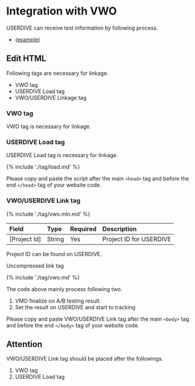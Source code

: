 # Integration with VWO

USERDIVE can receive test information by following process.

- [(example)](https://uncovertruth.github.io/examples/integration/vwo.html)

## Edit HTML

Following tags are necessary for linkage.

- VWO tag
- USERDIVE Load tag
- VWO/USERDIVE Linkage tag

### VWO tag

VWO tag is necessary for linkage.

### USERDIVE Load tag

USERDIVE Load tag is necessary for linkage.

{% include './tag/load.md' %}

Please copy and paste the script after the main `<head>` tag and before the end `</head>` tag of your website code.

### VWO/USERDIVE Link tag

{% include './tag/vwo.min.md' %}

| Field        | Type   | Required | Description             |
|:-------------|:-------|:---------|:------------------------|
| [Project Id] | String | Yes      | Project ID for USERDIVE |

Project ID can be found on USERDIVE.

Uncompressed link tag

{% include './tag/vwo.md' %}

The code above mainly process following two.

1. VMO finalize on A/B testing result.
1. Set the result on USERDIVE and start to tracking

Please copy and paste VWO/USERDIVE Link tag after the main `<body>` tag and before the end `</body>` tag of your website code.

## Attention

VWO/USERDIVE Link tag should be placed after the followings.

1. VWO tag
1. USERDIVE Load tag
